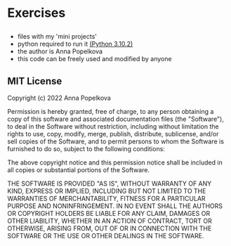 Exercises <p>
=============
* files with my 'mini projects' <br />
* python required to run it [(Python 3.10.2)](https://www.python.org/downloads/) <br />
* the author is Anna Popelkova <br />
* this code can be freely used and modified by anyone <br />

MIT License
---------------

Copyright (c) 2022 Anna Popelkova

Permission is hereby granted, free of charge, to any person obtaining a copy
of this software and associated documentation files (the "Software"), to deal
in the Software without restriction, including without limitation the rights
to use, copy, modify, merge, publish, distribute, sublicense, and/or sell
copies of the Software, and to permit persons to whom the Software is
furnished to do so, subject to the following conditions:

The above copyright notice and this permission notice shall be included in all
copies or substantial portions of the Software.

THE SOFTWARE IS PROVIDED "AS IS", WITHOUT WARRANTY OF ANY KIND, EXPRESS OR
IMPLIED, INCLUDING BUT NOT LIMITED TO THE WARRANTIES OF MERCHANTABILITY,
FITNESS FOR A PARTICULAR PURPOSE AND NONINFRINGEMENT. IN NO EVENT SHALL THE
AUTHORS OR COPYRIGHT HOLDERS BE LIABLE FOR ANY CLAIM, DAMAGES OR OTHER
LIABILITY, WHETHER IN AN ACTION OF CONTRACT, TORT OR OTHERWISE, ARISING FROM,
OUT OF OR IN CONNECTION WITH THE SOFTWARE OR THE USE OR OTHER DEALINGS IN THE
SOFTWARE.
